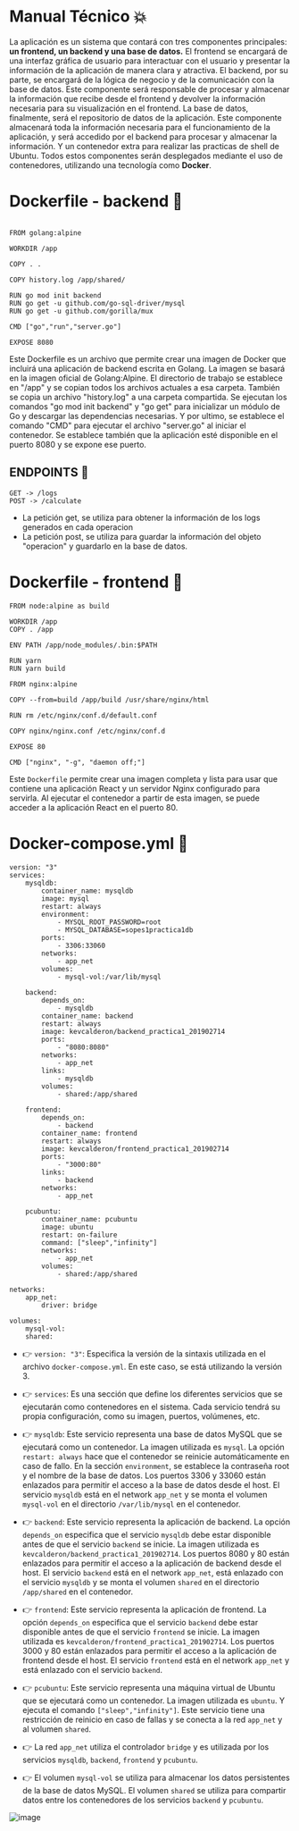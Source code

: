 # Manual Técnico :boom:

La aplicación es un sistema que contará con tres componentes principales:  **un frontend, un backend y una base de datos.** El frontend se encargará de una interfaz gráfica de usuario para interactuar con el usuario y presentar la información de la aplicación de manera clara y atractiva.
El backend, por su parte, se encargará de la lógica de negocio y de la comunicación con la base de datos. Este componente será responsable de procesar y almacenar la información que recibe desde el frontend y devolver la información necesaria para su visualización en el frontend.
La base de datos, finalmente, será el repositorio de datos de la aplicación. Este componente almacenará toda la información necesaria para el funcionamiento de la aplicación, y será accedido por el backend para procesar y almacenar la información.
Y un contenedor extra para realizar las practicas de shell de Ubuntu.
Todos estos componentes serán desplegados mediante el uso de contenedores, utilizando una tecnología como **Docker**.

# Dockerfile - backend :whale:
```

FROM golang:alpine

WORKDIR /app

COPY . .

COPY history.log /app/shared/

RUN go mod init backend
RUN go get -u github.com/go-sql-driver/mysql
RUN go get -u github.com/gorilla/mux

CMD ["go","run","server.go"]

EXPOSE 8080
```

Este Dockerfile es un archivo que permite crear una imagen de Docker que incluirá una aplicación de backend escrita en Golang. La imagen se basará en la imagen oficial de Golang:Alpine.
El directorio de trabajo se establece en "/app" y se copian todos los archivos actuales a esa carpeta. También se copia un archivo "history.log" a una carpeta compartida.
Se ejecutan los comandos "go mod init backend" y "go get" para inicializar un módulo de Go y descargar las dependencias necesarias.
Y por ultimo, se establece el comando "CMD" para ejecutar el archivo "server.go" al iniciar el contenedor. Se establece también que la aplicación esté disponible en el puerto 8080 y se expone ese puerto.

## ENDPOINTS :anger:
```
GET -> /logs
POST -> /calculate
```
* La petición get, se utiliza para obtener la información de los logs generados en cada operacion
* La petición post, se utiliza para guardar la información del objeto "operacion" y guardarlo en la base de datos.


# Dockerfile - frontend :whale:

```
FROM node:alpine as build

WORKDIR /app
COPY . /app

ENV PATH /app/node_modules/.bin:$PATH

RUN yarn
RUN yarn build

FROM nginx:alpine

COPY --from=build /app/build /usr/share/nginx/html

RUN rm /etc/nginx/conf.d/default.conf

COPY nginx/nginx.conf /etc/nginx/conf.d

EXPOSE 80

CMD ["nginx", "-g", "daemon off;"]
```
Este `Dockerfile` permite crear una imagen completa y lista para usar que contiene una aplicación React y un servidor Nginx configurado para servirla. Al ejecutar el contenedor a partir de esta imagen, se puede acceder a la aplicación React en el puerto 80.

# Docker-compose.yml  :octopus:

```
version: "3"
services:
	mysqldb:
		container_name: mysqldb
		image: mysql
		restart: always
		environment:
			- MYSQL_ROOT_PASSWORD=root
			- MYSQL_DATABASE=sopes1practica1db
		ports:
			- 3306:33060
		networks:
			- app_net
		volumes:
			- mysql-vol:/var/lib/mysql

	backend:
		depends_on:
			- mysqldb
		container_name: backend
		restart: always
		image: kevcalderon/backend_practica1_201902714
		ports:
			- "8080:8080"
		networks:
			- app_net
		links:
			- mysqldb
		volumes:
			- shared:/app/shared

	frontend:
		depends_on:
			- backend
		container_name: frontend
		restart: always
		image: kevcalderon/frontend_practica1_201902714
		ports:
			- "3000:80"
		links:
			- backend
		networks:
			- app_net

	pcubuntu:
		container_name: pcubuntu
		image: ubuntu
		restart: on-failure
		command: ["sleep","infinity"]
		networks:
			- app_net
		volumes:
			- shared:/app/shared

networks:
	app_net:
		driver: bridge

volumes:
	mysql-vol:
	shared:
```


* :point_right: `version: "3"`: Especifica la versión de la sintaxis utilizada en el archivo `docker-compose.yml`. En este caso, se está utilizando la versión 3.
    
*  :point_right:  `services`: Es una sección que define los diferentes servicios que se ejecutarán como contenedores en el sistema. Cada servicio tendrá su propia configuración, como su imagen, puertos, volúmenes, etc.
    
*  :point_right: `mysqldb`: Este servicio representa una base de datos MySQL que se ejecutará como un contenedor. La imagen utilizada es `mysql`. La opción `restart: always` hace que el contenedor se reinicie automáticamente en caso de fallo. En la sección `environment`, se establece la contraseña root y el nombre de la base de datos. Los puertos 3306 y 33060 están enlazados para permitir el acceso a la base de datos desde el host. El servicio `mysqldb` está en el network `app_net` y se monta el volumen `mysql-vol` en el directorio `/var/lib/mysql` en el contenedor.
    
*  :point_right: `backend`: Este servicio representa la aplicación de backend. La opción `depends_on` especifica que el servicio `mysqldb` debe estar disponible antes de que el servicio `backend` se inicie. La imagen utilizada es `kevcalderon/backend_practica1_201902714`. Los puertos 8080 y 80 están enlazados para permitir el acceso a la aplicación de backend desde el host. El servicio `backend` está en el network `app_net`, está enlazado con el servicio `mysqldb` y se monta el volumen `shared` en el directorio `/app/shared` en el contenedor.
    
* :point_right:  `frontend`: Este servicio representa la aplicación de frontend. La opción `depends_on` especifica que el servicio `backend` debe estar disponible antes de que el servicio `frontend` se inicie. La imagen utilizada es `kevcalderon/frontend_practica1_201902714`. Los puertos 3000 y 80 están enlazados para permitir el acceso a la aplicación de frontend desde el host. El servicio `frontend` está en el network `app_net` y está enlazado con el servicio `backend`.
    
* :point_right: `pcubuntu`: Este servicio representa una máquina virtual de Ubuntu que se ejecutará como un contenedor. La imagen utilizada es `ubuntu`. Y ejecuta el comando `["sleep","infinity"]`. Este servicio tiene una restricción de reinicio en caso de fallas y se conecta a la red `app_net` y al volumen `shared`.

* :point_right: La red `app_net` utiliza el controlador `bridge` y es utilizada por los servicios `mysqldb`, `backend`, `frontend` y `pcubuntu`.

* :point_right: El volumen `mysql-vol` se utiliza para almacenar los datos persistentes de la base de datos MySQL. El volumen `shared` se utiliza para compartir datos entre los contenedores de los servicios `backend` y `pcubuntu`.


![image](https://jhymer.dev/content/images/2020/05/docker-compose-1.png)
